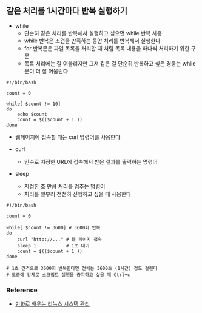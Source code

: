 
## 같은 처리를 1시간마다 반복 실행하기 

- while
    - 단순히 같은 처리를 반복해서 실행하고 싶으면 while 반복 사용
    - while 반복은 조건을 만족하는 동안 처리를 반복해서 실행한다 
    - for 반복문은 파일 목록을 처리할 때 처럼 목록 내용을 하나씩 처리하기 위한 구문
    - 목록 처리에는 잘 어울리지만 그저 같은 걸 단순히 반복하고 싶은 경웅는 while문이 더 잘 어울린다 

```
#!/bin/bash

count = 0

while[ $count != 10]
do
    echo $count
    count = $(($count + 1 ))
done

```

- 웹페이지에 접속할 때는 curl 명령어를 사용한다 
- curl 
    - 인수로 지정한 URL에 접속해서 받은 결과를 출력하는 명령어
    
- sleep
    - 지정한 초 만큼 처리를 멈추는 명령어 
    - 처리를 일부러 천천히 진행하고 싶을 때 사용한다 

```
#!/bin/bash

count = 0

while[ $count != 3600] # 3600회 반복
do
    curl "http://..." # 웹 페이지 접속
    sleep 1           # 1초 대기 
    count = $(($count + 1 ))
done

# 1초 간격으로 3600회 반복한다면 전체는 3600초 (1시간) 정도 걸린다 
# 도중에 강제로 스크립트 실행을 중지하고 싶을 때 Ctrl+c
```

### Reference

  - [만화로 배우는 리눅스 시스템 관리](http://www.yes24.com/Product/Goods/32402055?Acode=101)
